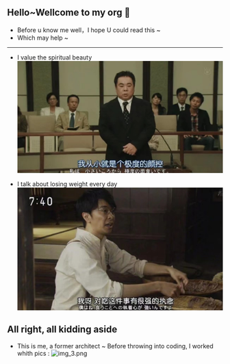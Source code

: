 ## Hello~Wellcome to my org 🌼

- Before u know me well，I hope U could read this ~
- Which may help ~

****
- I value the spiritual beauty
![img_2.png](https://github.com/gtb-2023-wei-wenli/.github/blob/main/assets/17e4275799db0193835fc7b6bb9bfc7.jpg)

- I talk about losing weight every day
![img_1.png](https://github.com/gtb-2023-wei-wenli/.github/blob/main/assets/972fcff94372582885006440234d70a.jpg)

## All right, all kidding aside
- This is me, a former architect ~ Before throwing into coding, I worked whith pics :
![img_3.png]()